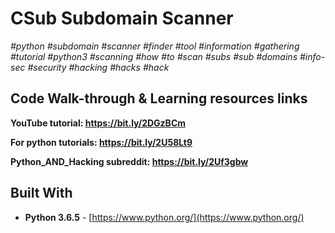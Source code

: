 # CSub Subdomain Scanner

*#python* *#subdomain* *#scanner* *#finder* *#tool* *#information* *#gathering* *#tutorial* *#python3* *#scanning* *#how* *#to*
*#scan* *#subs* *#sub* *#domains* *#info-sec* *#security* *#hacking* *#hacks* *#hack*

## Code Walk-through & Learning resources links
**YouTube tutorial: https://bit.ly/2DGzBCm**

**For python tutorials: https://bit.ly/2U58Lt9**

**Python_AND_Hacking subreddit: https://bit.ly/2Uf3gbw**

## Built With

* **Python 3.6.5** - [https://www.python.org/](https://www.python.org/)
